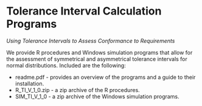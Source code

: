 # Tolerance Interval Calculation Programs
*Using Tolerance Intervals to Assess Conformance to Requirements*

We provide R procedures and Windows simulation programs that allow for the assessment of symmetrical and asymmetrical tolerance intervals for normal distributions. Included are the following:

- readme.pdf - provides an overview of the programs and a guide to their installation.
- R_TI_V_1_0.zip - a zip archive of the R procedures.
- SIM_TI_V_1_0 - a zip archive of the Windows simulation programs.


